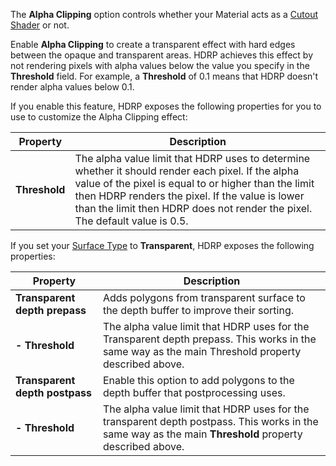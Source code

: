 The **Alpha Clipping** option controls whether your Material acts as a [Cutout Shader](https://docs.unity3d.com/Manual/StandardShaderMaterialParameterRenderingMode.html) or not.

Enable **Alpha Clipping** to create a transparent effect with hard edges between the opaque and transparent areas. HDRP achieves this effect by not rendering pixels with alpha values below the value you specify in the **Threshold** field. For example, a **Threshold** of 0.1 means that HDRP doesn't render alpha values below 0.1.  

If you enable this feature, HDRP exposes the following properties for you to use to customize the Alpha Clipping effect:

| Property      | Description                                                  |
| ------------- | ------------------------------------------------------------ |
| **Threshold** | The alpha value limit that HDRP uses to determine whether it should render each pixel. If the alpha value of the pixel is equal to or higher than the limit then HDRP renders the pixel. If the value is lower than the limit then HDRP does not render the pixel. The default value is 0.5.|

If you set your [Surface Type](https://github.com/Unity-Technologies/ScriptableRenderPipeline/wiki/Surface-Type) to **Transparent**, HDRP exposes the following properties:

| Property                      | Description                                                  |
| ----------------------------- | ------------------------------------------------------------ |
| **Transparent depth prepass** | Adds polygons from transparent surface to the depth buffer to improve their sorting. |
| **- Threshold**               | The alpha value limit that HDRP uses for the Transparent depth prepass. This works in the same way as the main Threshold property described above. |
| **Transparent depth postpass**    | Enable this option to add polygons to the depth buffer that postprocessing uses. |
| **- Threshold**               | The alpha value limit that HDRP uses for the transparent depth postpass. This works in the same way as the main **Threshold** property described above. |

